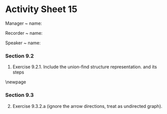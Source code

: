 # Activity Sheet 15

Manager
  ~ name:

Recorder
  ~ name:

Speaker
  ~ name:

### Section 9.2

1. Exercise 9.2.1. Include the union-find structure representation. and its steps

\newpage

### Section 9.3

2. Exercise 9.3.2.a (ignore the arrow directions, treat as undirected graph).

